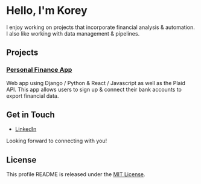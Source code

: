 # Hello, I'm Korey

I enjoy working on projects that incorporate financial analysis & automation. I also like working with data management & pipelines.

## Projects

### [Personal Finance App](https://github.com/koreylgray13/Bolt-Finance)

Web app using Django / Python & React / Javascript as well as the Plaid API. This app allows users to sign up & connect their bank accounts to export financial data.




## Get in Touch

- [LinkedIn](https://linkedin.com/in/koreylgray/)

Looking forward to connecting with you!

## License

This profile README is released under the [MIT License](LICENSE).
